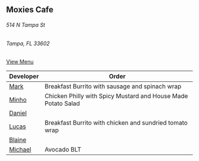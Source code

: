 ## Moxies Cafe
###### 514 N Tampa St
###### Tampa, FL 33602


[View Menu](https://us.orderspoon.com/moxiescafedowntown)

Developer     | Order
--------------|---------------------
[Mark](http://github.com/mark-smithtb)              | Breakfast Burrito with sausage and spinach wrap
[Minho](https://github.com/minhochoi)               | Chicken Philly with Spicy Mustard and House Made Potato Salad
[Daniel](https://github.com/dtartaglia)             | 
[Lucas](https://github.com/lucasclaude)             | Breakfast Burrito with chicken and sundried tomato wrap
[Blaine](https://github.com/blainelawson)           | 
[Michael](https://github.com/)                      | Avocado BLT
